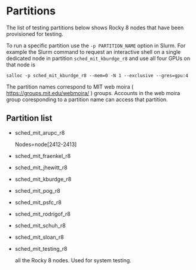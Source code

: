 # Partitions

The list of testing partitions below shows Rocky 8 nodes that have been provisioned for testing. 

To run a specific partition use the `-p PARTITION_NAME` option in Slurm. For example the Slurm command to request an interactive shell on a single dedicated node in partition `sched_mit_kburdge_r8` and use all four GPUs on that node is

   ```
   salloc -p sched_mit_kburdge_r8 --mem=0 -N 1 --exclusive --gres=gpu:4
   ```
   
The partition names correspond to MIT web moira ( https://groups.mit.edu/webmoira/ ) groups. Accounts in the web moira group coresponding to a partition name can access that partition. 

## Partition list

* sched_mit_arupc_r8

    Nodes=node[2412-2413]


* sched_mit_fraenkel_r8



* sched_mit_jhewitt_r8


* sched_mit_kburdge_r8
   


* sched_mit_pog_r8


* sched_mit_psfc_r8


* sched_mit_rodrigof_r8


* sched_mit_schuh_r8


* sched_mit_sloan_r8


* sched_mit_testing_r8 
    
     all the Rocky 8 nodes. Used for system testing. 
